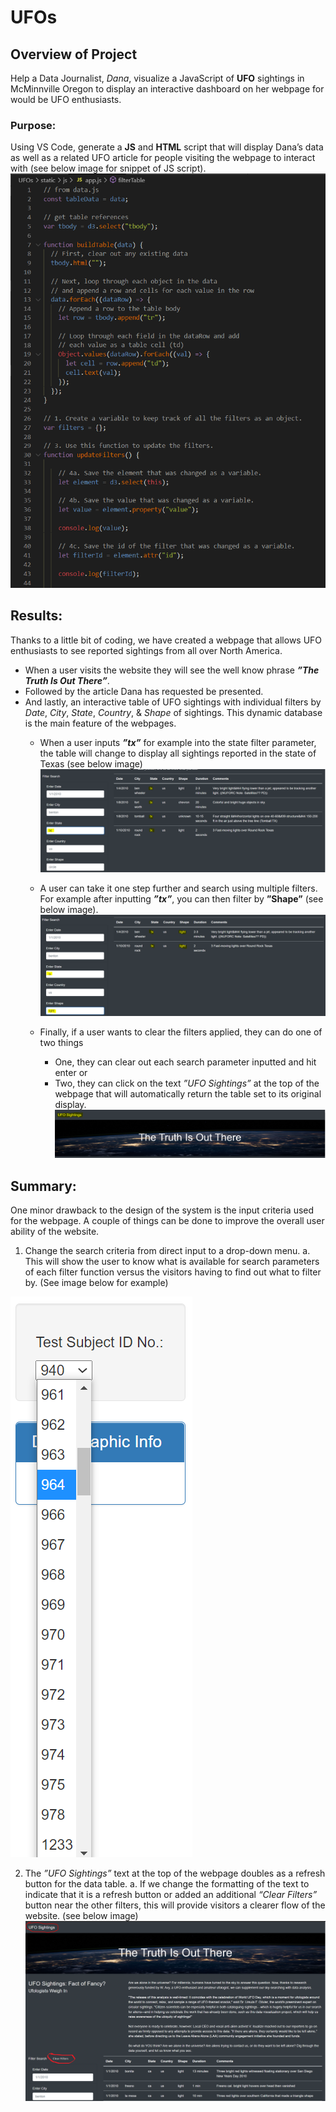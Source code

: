 # UFOs

## Overview of Project
Help a Data Journalist, *Dana*, visualize a JavaScript of **UFO** sightings in McMinnville Oregon to display an interactive dashboard on her webpage for would be UFO enthusiasts. 

### Purpose:
Using VS Code, generate a  **JS** and **HTML** script that will display Dana’s data as well as a related UFO article for people visiting the webpage to interact with (see below image for snippet of JS script).
![]( https://github.com/Apollo619/UFOs/blob/main/resources/vs%20code.PNG)

## Results:
Thanks to a little bit of coding, we have created a webpage that allows UFO enthusiasts to see reported sightings from all over North America. 
-	When a user visits the website they will see the well know phrase ***”The Truth Is Out There”***.
-	Followed by the article Dana has requested be presented. 
-	And lastly, an interactive table of UFO sightings with individual filters by *Date*, *City*, *State*, *Country*, & *Shape* of sightings. This dynamic database is the main feature of the webpages. 
	- When a user inputs ***”tx”*** for example into the state filter parameter, the table will change to display all sightings reported in the state of Texas (see below image)
![]( https://github.com/Apollo619/UFOs/blob/main/resources/state%20search.PNG)

	- A user can take it one step further and search using multiple filters. For example after inputting ***”tx”***, you can then filter by **”Shape”** (see below image). 
![]( https://github.com/Apollo619/UFOs/blob/main/resources/state%20and%20shape%20search.PNG)

	- Finally, if a user wants to clear the filters applied, they can do one of two things
	  - One, they can clear out each search parameter inputted and hit enter or
	  - Two, they can click on the text *”UFO Sightings”* at the top of the webpage that will automatically return the table set to its original display.
![]( https://github.com/Apollo619/UFOs/blob/main/resources/UFO%20Sightings.PNG)
		
## Summary:
One minor drawback to the design of the system is the input criteria used for the webpage. A couple of things can be done to improve the overall user ability of the website. 
1.	Change the search criteria from direct input to a drop-down menu.
a.	This will show the user to know what is available for search parameters of each filter function versus the visitors having to find out what to filter by. (See image below for example)

![]( https://github.com/Apollo619/UFOs/blob/main/resources/drop-down%20menu.png)

2.	The *”UFO Sightings”* text at the top of the webpage doubles as a refresh button for the data table.
a.	If we change the formatting of the text to indicate that it is a refresh button or added an additional *“Clear Filters”* button near the other filters, this will provide visitors a clearer flow of the website.  (see below image)
![]( https://github.com/Apollo619/UFOs/blob/main/resources/refresh%20button.PNG)

